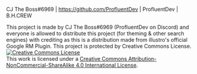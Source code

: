 CJ The Boss#6969 | https://github.com/ProfluentDev | ProfluentDev | B.H.CREW

This project is made by CJ The Boss#6969 (ProfluentDev on Discord) and everyone is allowed to distribute this project (for theming & other search engines) with crediting as this is a distribution made from illustro's official Google RM Plugin.
This project is protected by Creative Commons License.
[![Creative Commons License](https://i.creativecommons.org/l/by-nc-sa/4.0/88x31.png)](http://creativecommons.org/licenses/by-nc-sa/4.0/)  
This work is licensed under a [Creative Commons Attribution-NonCommercial-ShareAlike 4.0 International License](http://creativecommons.org/licenses/by-nc-sa/4.0/).